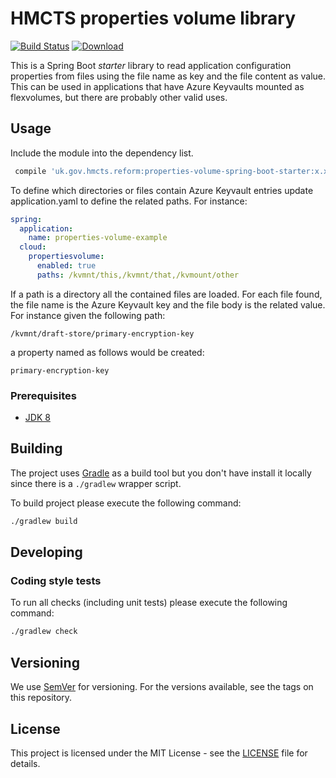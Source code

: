 # HMCTS properties volume library

[![Build Status](https://travis-ci.com/hmcts/properties-volume-spring-boot-starter.svg?branch=master)](https://travis-ci.com/hmcts/properties-volume-spring-boot-starter)
[ ![Download](https://api.bintray.com/packages/hmcts/hmcts-maven/properties-volume-spring-boot-starter/images/download.svg) ](https://bintray.com/hmcts/hmcts-maven/properties-volume-spring-boot-starter/_latestVersion)

This is a Spring Boot _starter_ library to read application configuration properties from files using the file name as key 
and the file content as value. This can be used in applications that have Azure Keyvaults mounted as flexvolumes, but there 
are probably other valid uses.


## Usage
Include the module into the dependency list.
```groovy
 compile 'uk.gov.hmcts.reform:properties-volume-spring-boot-starter:x.x.x'
```

To define which directories or files contain Azure Keyvault entries update application.yaml to define the related paths.
For instance:
```yaml
spring:
  application:
    name: properties-volume-example
  cloud:
    propertiesvolume:
      enabled: true
      paths: /kvmnt/this,/kvmnt/that,/kvmount/other
```
If a path is a directory all the contained files are loaded.
For each file found, the file name is the Azure Keyvault key and the file body is the related value. 
For instance given the following path:
```
/kvmnt/draft-store/primary-encryption-key
```
a property named as follows would be created:

```
primary-encryption-key
```

### Prerequisites

- [JDK 8](https://www.oracle.com/java)


## Building

The project uses [Gradle](https://gradle.org) as a build tool but you don't have install it locally since there is a
`./gradlew` wrapper script.  

To build project please execute the following command:

```bash
./gradlew build
```

## Developing

### Coding style tests

To run all checks (including unit tests) please execute the following command:

```bash
./gradlew check
```

## Versioning

We use [SemVer](http://semver.org/) for versioning.
For the versions available, see the tags on this repository.

## License

This project is licensed under the MIT License - see the [LICENSE](LICENSE) file for details.
